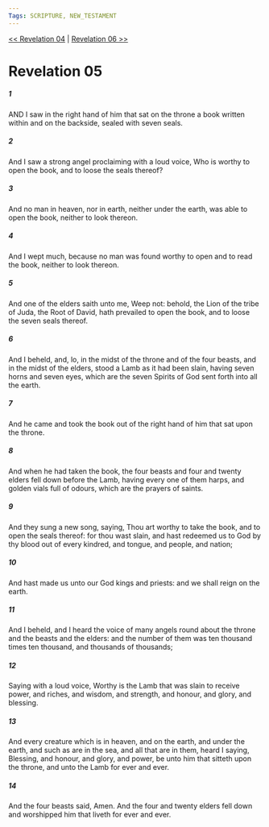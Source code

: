 ```yaml
---
Tags: SCRIPTURE, NEW_TESTAMENT
---
```


[<< Revelation 04](NEW_TESTAMENT/27_Revelation/Revelation_04.md) | [Revelation 06 >>](NEW_TESTAMENT/27_Revelation/Revelation_06.md)

# Revelation 05

##### 1

AND I saw in the right hand of him that sat on the throne a book written within and on the backside, sealed with seven seals.

##### 2

And I saw a strong angel proclaiming with a loud voice, Who is worthy to open the book, and to loose the seals thereof?

##### 3

And no man in heaven, nor in earth, neither under the earth, was able to open the book, neither to look thereon.

##### 4

And I wept much, because no man was found worthy to open and to read the book, neither to look thereon.

##### 5

And one of the elders saith unto me, Weep not: behold, the Lion of the tribe of Juda, the Root of David, hath prevailed to open the book, and to loose the seven seals thereof.

##### 6

And I beheld, and, lo, in the midst of the throne and of the four beasts, and in the midst of the elders, stood a Lamb as it had been slain, having seven horns and seven eyes, which are the seven Spirits of God sent forth into all the earth.

##### 7

And he came and took the book out of the right hand of him that sat upon the throne.

##### 8

And when he had taken the book, the four beasts and four and twenty elders fell down before the Lamb, having every one of them harps, and golden vials full of odours, which are the prayers of saints.

##### 9

And they sung a new song, saying, Thou art worthy to take the book, and to open the seals thereof: for thou wast slain, and hast redeemed us to God by thy blood out of every kindred, and tongue, and people, and nation;

##### 10

And hast made us unto our God kings and priests: and we shall reign on the earth.

##### 11

And I beheld, and I heard the voice of many angels round about the throne and the beasts and the elders: and the number of them was ten thousand times ten thousand, and thousands of thousands;

##### 12

Saying with a loud voice, Worthy is the Lamb that was slain to receive power, and riches, and wisdom, and strength, and honour, and glory, and blessing.

##### 13

And every creature which is in heaven, and on the earth, and under the earth, and such as are in the sea, and all that are in them, heard I saying, Blessing, and honour, and glory, and power, be unto him that sitteth upon the throne, and unto the Lamb for ever and ever.

##### 14

And the four beasts said, Amen. And the four and twenty elders fell down and worshipped him that liveth for ever and ever.
